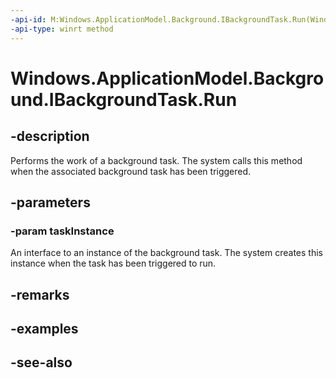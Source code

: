 ----api-id: M:Windows.ApplicationModel.Background.IBackgroundTask.Run(Windows.ApplicationModel.Background.IBackgroundTaskInstance)
-api-type: winrt method
---<!-- Method syntaxpublic void Run(Windows.ApplicationModel.Background.IBackgroundTaskInstance taskInstance)--># Windows.ApplicationModel.Background.IBackgroundTask.Run## -descriptionPerforms the work of a background task. The system calls this method when the associated background task has been triggered.## -parameters### -param taskInstanceAn interface to an instance of the background task. The system creates this instance when the task has been triggered to run.## -remarks## -examples## -see-also